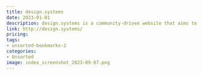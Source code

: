 ```yaml
---
title: design.systems
date: 2023-01-01
description: design.systems is a community-driven website that aims to document and showcase design systems from around the world.
link: http://design.systems/
pricing: 
tags: 
- unsorted-bookmarks-2 
categories: 
- Unsorted 
image: index_screenshot_2023-09-07.png
---
```


